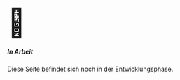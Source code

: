 <div class="card mb-3 bg-yellow text-dark">
    <div class="card-body p-3">
        <div class="mi float-start me-3" style="font-size: 4rem;">&#xF2D2;</div>
        <h5>In Arbeit</h5>
        <p>Diese Seite befindet sich noch in der Entwicklungsphase.</p>
    </div>
</div>
